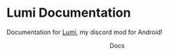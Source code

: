# **Lumi Documentation**

Documentation for [Lumi](https://github.com/C0C0B01/Lumi), my discord mod for Android!

  <body>
    <header class="header">
      <aside class="left-menu">
        <div class="menu-icon-container">
          <a href="/lumi-docs/index.html">
            <i class="fa-solid fa-gamepad"></i>
          </a>
          <span>Docs</span>
        </div>
